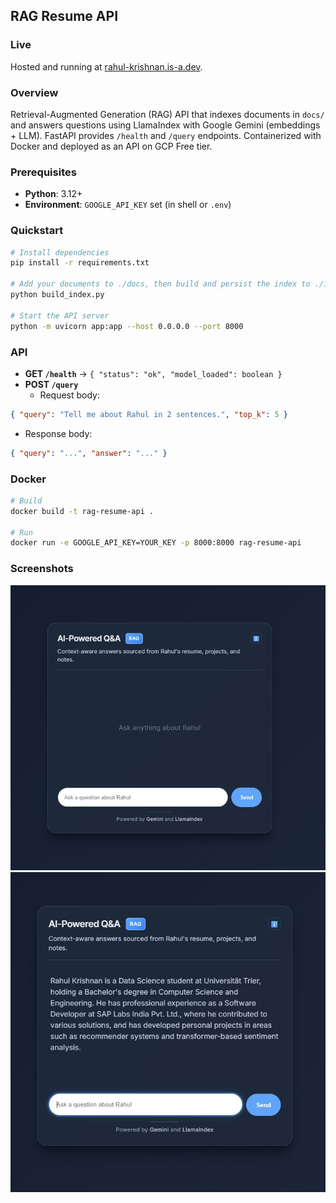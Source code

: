 ## RAG Resume API

### Live
Hosted and running at [rahul-krishnan.is-a.dev](https://rahul-krishnan.is-a.dev).

### Overview
Retrieval-Augmented Generation (RAG) API that indexes documents in `docs/` and answers questions using LlamaIndex with Google Gemini (embeddings + LLM). FastAPI provides `/health` and `/query` endpoints. Containerized with Docker and deployed as an API on GCP Free tier.

### Prerequisites
- **Python**: 3.12+
- **Environment**: `GOOGLE_API_KEY` set (in shell or `.env`)

### Quickstart
```bash
# Install dependencies
pip install -r requirements.txt

# Add your documents to ./docs, then build and persist the index to ./index
python build_index.py

# Start the API server
python -m uvicorn app:app --host 0.0.0.0 --port 8000
```

### API
- **GET `/health`** → `{ "status": "ok", "model_loaded": boolean }`
- **POST `/query`**
  - Request body:
```json
{ "query": "Tell me about Rahul in 2 sentences.", "top_k": 5 }
```
  - Response body:
```json
{ "query": "...", "answer": "..." }
```

### Docker
```bash
# Build
docker build -t rag-resume-api .

# Run
docker run -e GOOGLE_API_KEY=YOUR_KEY -p 8000:8000 rag-resume-api
```

### Screenshots
![Screenshot 1](screenshots/ss1.jpg)
![Screenshot 2](screenshots/ss2.jpg)
